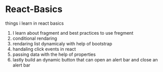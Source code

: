 # React-Basics
things i learn in react basics
1) I learn about fragment and best practices to use fregment
2) conditional rendaring
3) rendaring list dynamicaly with help of bootstrap
4) handaling click events in react
5) passing data with the help of properties
6) lastly build an dynamic button that can open an alert bar and close an alert bar
